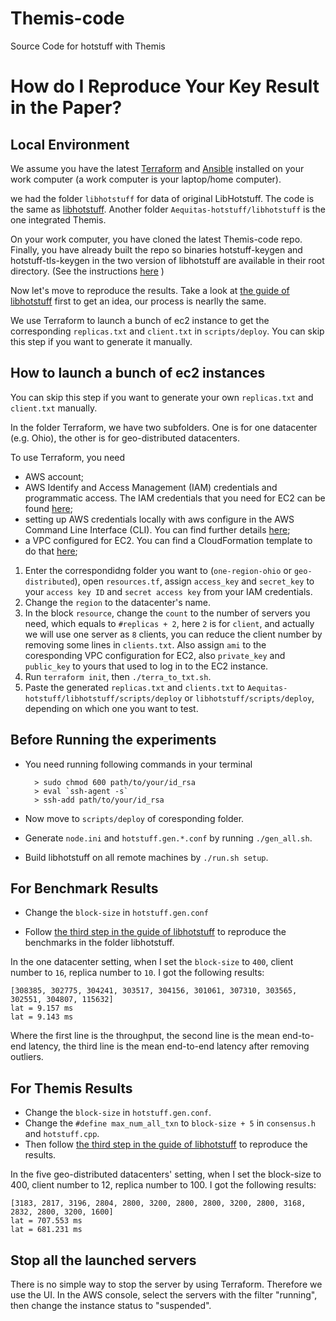 # Themis-code
 Source Code for hotstuff with Themis

# How do I Reproduce Your Key Result in the Paper?

## Local Environment
We assume you have the latest [Terraform](https://www.terraform.io/downloads) and [Ansible](https://docs.ansible.com/ansible/latest/installation_guide/intro_installation.html) installed on your work computer (a work computer is your laptop/home computer). 

[//]: <> (Remove some redundant files.)

we had the folder ``libhotstuff`` for data of original LibHotstuff. The code is the same as [libhotstuff](https://github.com/hot-stuff/libhotstuff). Another folder ``Aequitas-hotstuff/libhotstuff`` is the one integrated Themis.

On your work computer, you have cloned the latest Themis-code repo. Finally, you have already built the repo so binaries hotstuff-keygen and hotstuff-tls-keygen in the two version of libhotstuff are available in their root directory. (See the instructions [here](https://github.com/hot-stuff/libhotstuff) )

Now let's move to reproduce the results. Take a look at [the guide of libhotstuff](https://github.com/hot-stuff/libhotstuff/tree/master/scripts/deploy#local-environment) first to get an idea, our process is nearlly the same.

We use Terraform to launch a bunch of ec2 instance to get the corresponding ``replicas.txt`` and ``client.txt`` in ``scripts/deploy``. You can skip this step if you want to generate it manually.

## How to launch a bunch of ec2 instances

You can skip this step if you want to generate your own ``replicas.txt`` and ``client.txt`` manually.

In the folder Terraform, we have two subfolders. One is for one datacenter (e.g. Ohio), the other is for geo-distributed datacenters.

To use Terraform, you need
- AWS account;
- AWS Identify and Access Management (IAM) credentials and programmatic access. The IAM credentials that you need for EC2 can be found [here](https://aws.amazon.com/cn/blogs/security/granting-permission-to-launch-ec2-instances-with-iam-roles-passrole-permission/);
- setting up AWS credentials locally with aws configure in the AWS Command Line Interface (CLI). You can find further details [here](https://docs.aws.amazon.com/cli/latest/userguide/cli-chap-configure.html);
- a VPC configured for EC2. You can find a CloudFormation template to do that [here](https://docs.aws.amazon.com/eks/latest/userguide/creating-a-vpc.html); 

1. Enter the correspondidng folder you want to (``one-region-ohio`` or ``geo-distributed``), open ``resources.tf``, assign ``access_key`` and ``secret_key`` to your ``access key ID`` and ``secret access key`` from your IAM credentials.
2. Change the ``region`` to the datacenter's name.
3. In the block ``resource``, change the ``count`` to the number of servers you need, which equals to ``#replicas + 2``, here ``2`` is for ``client``, and actually we will use one server as ``8`` clients, you can reduce the client number by removing some lines in ``clients.txt``. Also assign ``ami`` to the coresponding VPC configuration for EC2, also ``private_key`` and ``public_key`` to yours that used to log in to the EC2 instance.
4. Run ``terraform init``, then ``./terra_to_txt.sh``.
5. Paste the generated ``replicas.txt`` and ``clients.txt`` to ``Aequitas-hotstuff/libhotstuff/scripts/deploy`` or ``libhotstuff/scripts/deploy``, depending on which one you want to test.

## Before Running the experiments

- You need running following commands in your terminal

        > sudo chmod 600 path/to/your/id_rsa 
        > eval `ssh-agent -s`
        > ssh-add path/to/your/id_rsa

- Now move to ``scripts/deploy`` of coresponding folder.
- Generate ``node.ini`` and ``hotstuff.gen.*.conf`` by running ``./gen_all.sh``.
- Build libhotstuff on all remote machines by ``./run.sh setup``.

 ## For Benchmark Results

- Change the ``block-size`` in ``hotstuff.gen.conf``

- Follow [the third step in the guide of libhotstuff](https://github.com/hot-stuff/libhotstuff/tree/master/scripts/deploy#step-3---run-the-experiment) to reproduce the benchmarks in the folder libhotstuff. 

In the one datacenter setting, when I set the ``block-size`` to ``400``, client number to ``16``, replica number to ``10``. I got the following results:

    [308385, 302775, 304241, 303517, 304156, 301061, 307310, 303565, 302551, 304807, 115632]
    lat = 9.157 ms
    lat = 9.143 ms

Where the first line is the throughput, the second line is the mean end-to-end latency, the third line is the mean end-to-end latency after removing outliers.

[//]: <> (change this to default setting?)


 ## For Themis Results

- Change the ``block-size`` in ``hotstuff.gen.conf``.
- Change the ``#define max_num_all_txn`` to ``block-size + 5`` in ``consensus.h`` and ``hotstuff.cpp``.
- Then follow [the third step in the guide of libhotstuff](https://github.com/hot-stuff/libhotstuff/tree/master/scripts/deploy#step-3---run-the-experiment) to reproduce the results.

[//]: <> (refine the words. check once again?)

In the five geo-distributed datacenters' setting, when I set the block-size to 400, client number to 12, replica number to 100. I got the following results:

    [3183, 2817, 3196, 2804, 2800, 3200, 2800, 2800, 3200, 2800, 3168, 2832, 2800, 3200, 1600]
    lat = 707.553 ms
    lat = 681.231 ms

[//]: <> (change this to default setting?)

## Stop all the launched servers

There is no simple way to stop the server by using Terraform. Therefore we use the UI. In the AWS console, select the servers with the filter "running", then change the instance status to "suspended".
